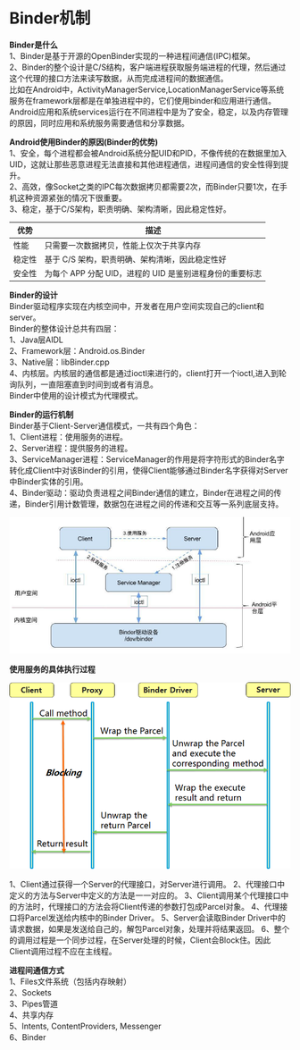 # Binder机制

**Binder是什么**  
1、Binder是基于开源的OpenBinder实现的一种进程间通信(IPC)框架。  
2、Binder的整个设计是C/S结构，客户端进程获取服务端进程的代理，然后通过这个代理的接口方法来读写数据，从而完成进程间的数据通信。  
比如在Android中，ActivityManagerService,LocationManagerService等系统服务在framework层都是在单独进程中的，它们使用binder和应用进行通信。
Android应用和系统services运行在不同进程中是为了安全，稳定，以及内存管理的原因，同时应用和系统服务需要通信和分享数据。

**Android使用Binder的原因(Binder的优势)**  
1、安全，每个进程都会被Android系统分配UID和PID，不像传统的在数据里加入UID，这就让那些恶意进程无法直接和其他进程通信，进程间通信的安全性得到提升。  
2、高效，像Socket之类的IPC每次数据拷贝都需要2次，而Binder只要1次，在手机这种资源紧张的情况下很重要。  
3、稳定，基于C/S架构，职责明确、架构清晰，因此稳定性好。

| 优势	 | 描述 |
| --- | --- |
| 性能 | 只需要一次数据拷贝，性能上仅次于共享内存| 
| 稳定性 | 基于 C/S 架构，职责明确、架构清晰，因此稳定性好| 
| 安全性 | 为每个 APP 分配 UID，进程的 UID 是鉴别进程身份的重要标志| 

**Binder的设计**  
Binder驱动程序实现在内核空间中，开发者在用户空间实现自己的client和server。  
Binder的整体设计总共有四层：  
1、Java层AIDL  
2、Framework层：Android.os.Binder  
3、Native层：libBinder.cpp  
4、内核层。内核层的通信都是通过ioctl来进行的，client打开一个ioctl,进入到轮询队列，一直阻塞直到时间到或者有消息。  
<span>Binder中使用的设计模式为代理模式。</span>

**Binder的运行机制**  
Binder基于Client-Server通信模式，一共有四个角色：  
1、Client进程：使用服务的进程。  
2、Server进程：提供服务的进程。  
3、ServiceManager进程：ServiceManager的作用是将字符形式的Binder名字转化成Client中对该Binder的引用，使得Client能够通过Binder名字获得对Server中Binder实体的引用。  
4、Binder驱动：驱动负责进程之间Binder通信的建立，Binder在进程之间的传递，Binder引用计数管理，数据包在进程之间的传递和交互等一系列底层支持。  

![输入图片说明](img/image.png)

**使用服务的具体执行过程**

![输入图片说明](img/%E4%BD%BF%E7%94%A8Binder%E6%9C%8D%E5%8A%A1%E7%9A%84%E5%85%B7%E4%BD%93%E6%89%A7%E8%A1%8C%E8%BF%87%E7%A8%8B.pngimage.png)

1、Client通过获得一个Server的代理接口，对Server进行调用。
2、代理接口中定义的方法与Server中定义的方法是一一对应的。
3、Client调用某个代理接口中的方法时，代理接口的方法会将Client传递的参数打包成Parcel对象。
4、代理接口将Parcel发送给内核中的Binder Driver。
5、Server会读取Binder Driver中的请求数据，如果是发送给自己的，解包Parcel对象，处理并将结果返回。
6、整个的调用过程是一个同步过程，在Server处理的时候，Client会Block住。因此Client调用过程不应在主线程。

**进程间通信方式**  
1、Files文件系统（包括内存映射）  
2、Sockets  
3、Pipes管道  
4、共享内存  
5、Intents, ContentProviders, Messenger  
6、Binder  